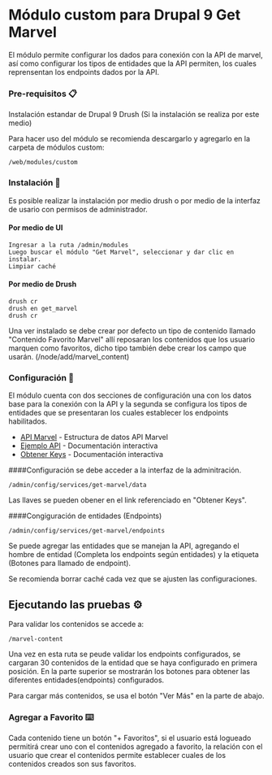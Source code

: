 # Módulo custom para Drupal 9 Get Marvel 

El módulo permite configurar los dados para conexión con la API de marvel, así como configurar los tipos de entidades que la API permiten, los cuales reprensentan los endpoints dados por la API.

### Pre-requisitos 📋

Instalación estandar de Drupal 9
Drush (Si la instalación se realiza por este medio)


Para hacer uso del módulo se recomienda descargarlo y agregarlo  en la carpeta de módulos custom:

```
/web/modules/custom
```

### Instalación 🔧

Es posible realizar la instalación por medio drush o por medio de la interfaz de usario con permisos de administrador.

#### Por medio de UI

```
Ingresar a la ruta /admin/modules
Luego buscar el módulo "Get Marvel", seleccionar y dar clic en instalar.
Limpiar caché
```

#### Por medio de Drush

```
drush cr
drush en get_marvel
drush cr
```

Una ver instalado se debe crear por defecto un tipo de contenido llamado "Contenido Favorito Marvel" allí reposaran los contenidos que los usuario marquen como favoritos, dicho tipo también debe crear los campo que usarán. (/node/add/marvel_content)

### Configuración 🔩

El módulo cuenta con dos secciones de configuración una con los datos base para la conexión con la API y la segunda se configura los tipos de entidades que se presentaran los cuales establecer los endpoints habilitados. 

* [API Marvel](https://developer.marvel.com/documentation/generalinfo) - Estructura de datos API Marvel
* [Ejemplo API](https://developer.marvel.com/docs) - Documentación interactiva
* [Obtener Keys](https://developer.marvel.com/account) - Documentación interactiva



####Configuración se debe acceder a la interfaz de la adminitración.

```
/admin/config/services/get-marvel/data
```

Las llaves se pueden obener en el link referenciado en "Obtener Keys".

####Congiguración de entidades (Endpoints)

```
/admin/config/services/get-marvel/endpoints
```

Se puede agregar las entidades que se manejan la API, agregando el hombre de entidad (Completa los endpoints según entidades) y la etiqueta (Botones para llamado de endpoint).

Se recomienda borrar caché cada vez que se ajusten las configuraciones.

## Ejecutando las pruebas ⚙️

Para validar los contenidos se accede a:

```
/marvel-content
```


Una vez en esta ruta se peude validar los endpoints configurados, se cargaran 30 contenidos de la entidad que se haya configurado en primera posición. En la parte superior se mostrarán los botones para obtener las diferentes entidades(endpoints) configurados.

Para cargar más contenidos, se usa el botón "Ver Más" en la parte de abajo.


### Agregar a Favorito ⌨️

Cada contenido tiene un botón "+ Favoritos", si el usuario está logueado permitirá crear uno con el contenidos agregado a favorito, la relación con el usuario que crear el contenidos permite establecer cuales de los contenidos creados son sus favoritos.
